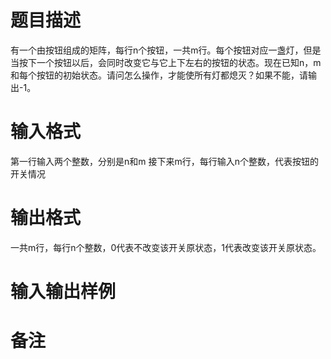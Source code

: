 # 题目描述

有一个由按钮组成的矩阵，每行n个按钮，一共m行。每个按钮对应一盏灯，但是当按下一个按钮以后，会同时改变它与它上下左右的按钮的状态。现在已知n，m和每个按钮的初始状态。请问怎么操作，才能使所有灯都熄灭？如果不能，请输出-1。
# 输入格式

第一行输入两个整数，分别是n和m
接下来m行，每行输入n个整数，代表按钮的开关情况
# 输出格式

一共m行，每行n个整数，0代表不改变该开关原状态，1代表改变该开关原状态。
# 输入输出样例


# 备注